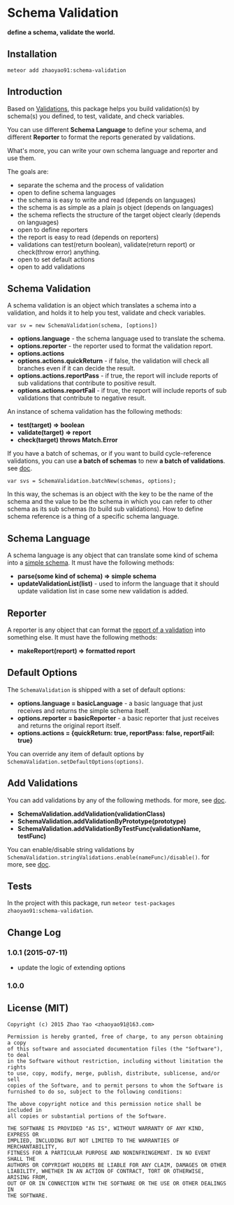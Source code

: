 # Schema Validation
**define a schema, validate the world.**

## Installation
	
	meteor add zhaoyao91:schema-validation

## Introduction
Based on [Validations](https://github.com/zhaoyao91/meteor-validations),  this package helps you build validation(s) by schema(s) you defined,  to test, validate, and check variables.

You can use different **Schema Language** to define your schema,  and different **Reporter** to format the reports generated by validations.

What's more, you can write your own schema language and reporter and use them.

The goals are:
 - separate the schema and the process of validation
 - open to define schema languages
 - the schema is easy to write and read (depends on languages)
 - the schema is as simple as a plain js object (depends on languages)
 - the schema reflects the structure of the target object clearly (depends on languages)
 - open to define reporters
 - the report is easy to read (depends on reporters)
 - validations can test(return boolean), validate(return report) or check(throw error) anything.
 - open to set default actions
 - open to add validations

## Schema Validation
A schema validation is an object which translates a schema into a validation, and holds it to help you test, validate and check variables. 

`var sv = new SchemaValidation(schema, [options])`

- **options.language** - the schema language used to translate the schema.
- **options.reporter** - the reporter used to format the validation report.
- **options.actions**
- **options.actions.quickReturn** - if false, the validation will check all branches even if it can decide the result.
- **options.actions.reportPass** - if true, the report will include reports of sub validations that contribute to positive result.
- **options.actions.reportFail** - if true, the report will include reports of sub validations that contribute to negative result.

An instance of schema validation has the following methods:
- **test(target) => boolean**
- **validate(target) => report**
- **check(target) throws Match.Error**

If you have a batch of schemas, or if you want to build cycle-reference validations, you can use **a batch of schemas** to new **a batch of validations**. see [doc](https://github.com/zhaoyao91/meteor-validations#simple-schema).

	var svs = SchemaValidation.batchNew(schemas, options);

In this way, the schemas is an object with the key to be the name of the schema and the value to be the schema in which you can refer to other schema as its sub schemas (to build sub validations). How to define schema reference is a thing of a specific schema language.

## Schema Language
A schema language is any object that can translate some kind of schema into a [simple schema](https://github.com/zhaoyao91/meteor-validations#simple-schema). It must have the following methods:
- **parse(some kind of schema) => simple schema**
- **updateValidationList(list)** - used to inform the language that it should update validation list in case some new validation is added.

## Reporter
A reporter is any object that can format the [report of a validation](https://github.com/zhaoyao91/meteor-validations#validation-class) into something else. It must have the following methods:
- **makeReport(report) => formatted report**

## Default Options
The `SchemaValidation` is shipped with a set of default options: 
- **options.language = basicLanguage** - a basic language that just receives and returns the simple schema itself.
- **options.reporter = basicReporter** - a basic reporter that just receives and returns the original report itself.
- **options.actions = {quickReturn: true, reportPass: false, reportFail: true}**

You can override any item of default options by `SchemaValidation.setDefaultOptions(options)`.

## Add Validations
You can add validations by any of the following methods. for more, see [doc](https://github.com/zhaoyao91/meteor-validations#validation-class).

- **SchemaValidation.addValidation(validationClass)**
- **SchemaValidation.addValidationByPrototype(prototype)**
- **SchemaValidation.addValidationByTestFunc(validationName, testFunc)**

You can enable/disable string validations by `SchemaValidation.stringValidations.enable(nameFunc)/disable()`. for more, see [doc](https://github.com/zhaoyao91/meteor-validations#string-validations).

## Tests
In the project with this package, run `meteor test-packages zhaoyao91:schema-validation`.

## Change Log

### 1.0.1 (2015-07-11)
- update the logic of extending options

### 1.0.0

## License (MIT)

    Copyright (c) 2015 Zhao Yao <zhaoyao91@163.com>
    
    Permission is hereby granted, free of charge, to any person obtaining a copy
    of this software and associated documentation files (the "Software"), to deal
    in the Software without restriction, including without limitation the rights
    to use, copy, modify, merge, publish, distribute, sublicense, and/or sell
    copies of the Software, and to permit persons to whom the Software is
    furnished to do so, subject to the following conditions:
    
    The above copyright notice and this permission notice shall be included in
    all copies or substantial portions of the Software.
    
    THE SOFTWARE IS PROVIDED "AS IS", WITHOUT WARRANTY OF ANY KIND, EXPRESS OR
    IMPLIED, INCLUDING BUT NOT LIMITED TO THE WARRANTIES OF MERCHANTABILITY,
    FITNESS FOR A PARTICULAR PURPOSE AND NONINFRINGEMENT. IN NO EVENT SHALL THE
    AUTHORS OR COPYRIGHT HOLDERS BE LIABLE FOR ANY CLAIM, DAMAGES OR OTHER
    LIABILITY, WHETHER IN AN ACTION OF CONTRACT, TORT OR OTHERWISE, ARISING FROM,
    OUT OF OR IN CONNECTION WITH THE SOFTWARE OR THE USE OR OTHER DEALINGS IN
    THE SOFTWARE.